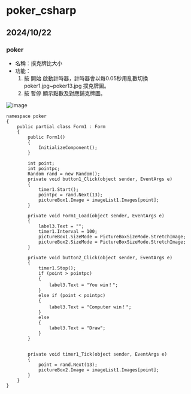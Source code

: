 # poker_csharp
## 2024/10/22

### poker

* 名稱：撲克牌比大小
* 功能：
    1. 按 開始 啟動計時器，計時器會以每0.05秒用亂數切換poker1.jpg~poker13.jpg 撲克牌圖。
    1. 按 暫停 顯示點數及對應鋪克牌圖。

![image](https://github.com/user-attachments/assets/2f89f3ba-15c0-4fbb-92bb-f9e46a8c271c)

```csharp=
namespace poker
{
    public partial class Form1 : Form
    {
        public Form1()
        {
            InitializeComponent();
        }

        int point;
        int pointpc;
        Random rand = new Random();
        private void button1_Click(object sender, EventArgs e)
        {
            timer1.Start();
            pointpc = rand.Next(13);
            pictureBox1.Image = imageList1.Images[point];
        }

        private void Form1_Load(object sender, EventArgs e)
        {
            label3.Text = "";
            timer1.Interval = 100;
            pictureBox1.SizeMode = PictureBoxSizeMode.StretchImage;
            pictureBox2.SizeMode = PictureBoxSizeMode.StretchImage;
        }

        private void button2_Click(object sender, EventArgs e)
        {
            timer1.Stop();
            if (point > pointpc)
            {
                label3.Text = "You win！";
            }
            else if (point < pointpc)
            {
                label3.Text = "Computer win！";
            }
            else
            {
                label3.Text = "Draw";
            }
        }


        private void timer1_Tick(object sender, EventArgs e)
        {
            point = rand.Next(13);
            pictureBox2.Image = imageList1.Images[point];
        }
    }
}
```


 
